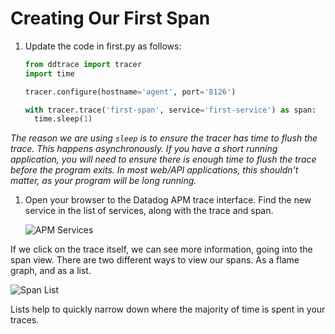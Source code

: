 # Creating Our First Span

1.  Update the code in first.py as follows:

    ```python
    from ddtrace import tracer
    import time

    tracer.configure(hostname='agent', port='8126')

    with tracer.trace('first-span', service='first-service') as span:
      time.sleep(1)
    ```

  *The reason we are using `sleep` is to ensure the tracer has time to flush the trace. This happens asynchronously. If you have a short running application, you will need to ensure there is enough time to flush the trace before the program exits. In most web/API applications, this shouldn't matter, as your program will be long running.*

1.  Open your browser to the Datadog APM trace interface. Find the new service in the list of services, along with the trace and span.
  
    ![APM Services](/technovangelist/scenarios/apmintro1/assets/services.png)

If we click on the trace itself, we can see more information, going into the span view. There are two different ways to view our spans. As a flame graph, and as a list.

   ![Span List](/technovangelist/scenarios/apmintro1/assets/span-list.png)

Lists help to quickly narrow down where the majority of time is spent in your traces.

